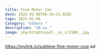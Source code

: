 ```yaml
---
title: Fine Motor Cow
date: 2025-02-08T06:34:21.020Z
tags: 2025-02-08
Category: "others "
description: "10.xx "
image: img/61tpbtszw3l._ac_sl1500_.jpg
---
```

https://joylink.io/sublime-fine-motor-cow  ad
